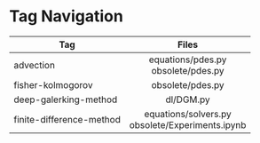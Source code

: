 # Tag Navigation

| Tag | Files |
|-----|:-----:|  
| advection | equations/pdes.py <br> obsolete/pdes.py |  
| fisher-kolmogorov | obsolete/pdes.py |  
| deep-galerking-method | dl/DGM.py |  
| finite-difference-method | equations/solvers.py <br> obsolete/Experiments.ipynb |  
